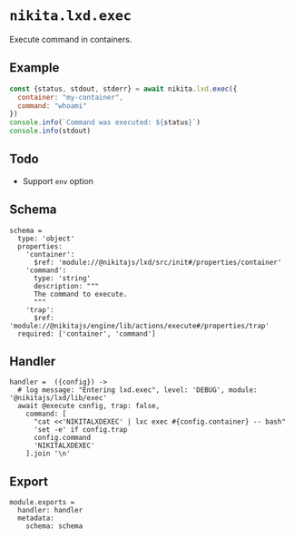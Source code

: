 
# `nikita.lxd.exec`

Execute command in containers.

## Example

```js
const {status, stdout, stderr} = await nikita.lxd.exec({
  container: "my-container",
  command: "whoami"
})
console.info(`Command was executed: ${status}`)
console.info(stdout)
```

## Todo

* Support `env` option

## Schema

    schema =
      type: 'object'
      properties:
        'container':
          $ref: 'module://@nikitajs/lxd/src/init#/properties/container'
        'command':
          type: 'string'
          description: """
          The command to execute.
          """
        'trap':
          $ref: 'module://@nikitajs/engine/lib/actions/execute#/properties/trap'
      required: ['container', 'command']

## Handler

    handler =  ({config}) ->
      # log message: "Entering lxd.exec", level: 'DEBUG', module: '@nikitajs/lxd/lib/exec'
      await @execute config, trap: false,
        command: [
          "cat <<'NIKITALXDEXEC' | lxc exec #{config.container} -- bash"
          'set -e' if config.trap
          config.command
          'NIKITALXDEXEC'
        ].join '\n'

## Export

    module.exports =
      handler: handler
      metadata:
        schema: schema
